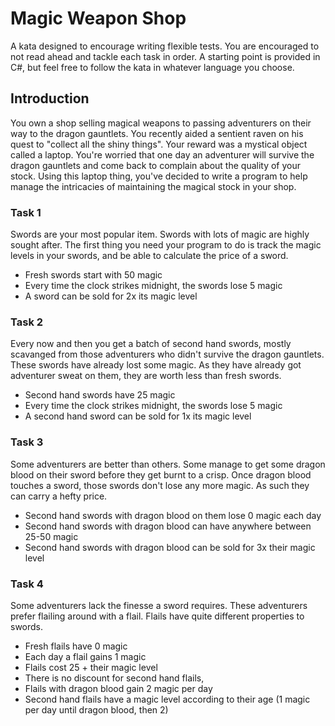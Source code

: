 # Magic Weapon Shop
A kata designed to encourage writing flexible tests. You are encouraged to not read ahead and tackle each task in order. A starting point is provided in C#, but feel free to follow the kata in whatever language you choose.

## Introduction
You own a shop selling magical weapons to passing adventurers on their way to the dragon gauntlets.
You recently aided a sentient raven on his quest to "collect all the shiny things". Your reward was a mystical object called a laptop.
You're worried that one day an adventurer will survive the dragon gauntlets and come back to complain about the quality of your stock.
Using this laptop thing, you've decided to write a program to help manage the intricacies of maintaining the magical stock in your shop.

### Task 1
Swords are your most popular item. Swords with lots of magic are highly sought after. The first thing you need your program to do is track the magic levels in your swords, and be able to calculate the price of a sword.

- Fresh swords start with 50 magic
- Every time the clock strikes midnight, the swords lose 5 magic
- A sword can be sold for 2x its magic level

### Task 2
Every now and then you get a batch of second hand swords, mostly scavanged from those adventurers who didn't survive the dragon gauntlets. These swords have already lost some magic. As they have already got adventurer sweat on them, they are worth less than fresh swords.

- Second hand swords have 25 magic
- Every time the clock strikes midnight, the swords lose 5 magic
- A second hand sword can be sold for 1x its magic level

### Task 3
Some adventurers are better than others. Some manage to get some dragon blood on their sword before they get burnt to a crisp. Once dragon blood touches a sword, those swords don't lose any more magic. As such they can carry a hefty price.

- Second hand swords with dragon blood on them lose 0 magic each day
- Second hand swords with dragon blood can have anywhere between 25-50 magic
- Second hand swords with dragon blood can be sold for 3x their magic level

### Task 4
Some adventurers lack the finesse a sword requires. These adventurers prefer flailing around with a flail. Flails have quite different properties to swords.

- Fresh flails have 0 magic
- Each day a flail gains 1 magic
- Flails cost 25 + their magic level
- There is no discount for second hand flails, 
- Flails with dragon blood gain 2 magic per day
- Second hand flails have a magic level according to their age (1 magic per day until dragon blood, then 2)

